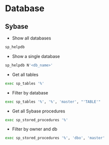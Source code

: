 # Database

## Sybase

- Show all databases

```sh
sp_helpdb
```

- Show a single database

```sh
sp_helpdb N'<db_name>'
```

- Get all tables

```sh
exec sp_tables '%'
```

- Filter by database

```sh
exec sp_tables '%', '%', 'master', "'TABLE'"
```

- Get all Sybase procedures

```sh
exec sp_stored_procedures '%'
```

- Filter by owner and db

```sh
exec sp_stored_procedures '%', 'dbo', 'master'
```
